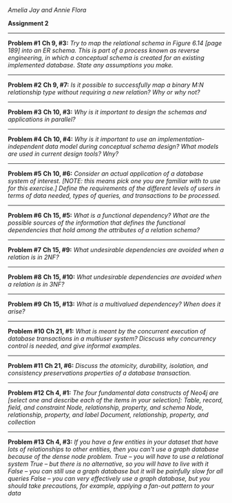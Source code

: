*Amelia Jay and Annie Flora*

**Assignment 2**

_____________

**Problem #1**
**Ch 9, #3:** 
*Try to map the relational schema in Figure 6.14 [page 189] into an ER schema. This is part of a process known as reverse engineering, in which a conceptual schema is created for an existing implemented database. State any assumptions you make.*

_____________
**Problem #2**
**Ch 9, #7:** 
*Is it possible to successfully map a binary M:N relationship type without requiring a new relation? Why or why not?*

_____________
**Problem #3**
**Ch 10, #3:**
*Why is it important to design the schemas and applications in parallel?*

_____________
**Problem #4**
**Ch 10, #4:**
*Why is it important to use an implementation-independent data model during conceptual schema design? What models are used in current design tools? Wny?*

_____________
**Problem #5**
**Ch 10, #6:** 
*Consider an actual application of a database system of interest. [NOTE: this means pick one you are familiar with to use for this exercise.] Define the requirements of the different levels of users in terms of data needed, types of queries, and transactions to be processed.*

_____________
**Problem #6**
**Ch 15, #5:**
*What is a functional dependency? What are the possible sources of the information that defines the functional dependencies that hold among the attributes of a relation schema?*

_____________
**Problem #7**
**Ch 15, #9:**
*What undesirable dependencies are avoided when a relation is in 2NF?*

_____________
**Problem #8**
**Ch 15, #10:** 
*What undesirable dependencies are avoided when a relation is in 3NF?*

_____________
**Problem #9**
**Ch 15, #13:**
*What is a multivalued dependencey? When does it arise?*

_____________
**Problem #10**
**Ch 21, #1:**
*What is meant by the concurrent execution of database transactions in a multiuser system? Dicscuss why concurrency control is needed, and give informal examples.*

_____________
**Problem #11**
**Ch 21, #6:** 
*Discuss the atomicity, durability, isolation, and consistency preservations properties of a database transaction.*

_____________
**Problem #12**
**Ch 4, #1:**
*The four fundamental data constructs of Neo4j are [select one and describe each of the items in your selection]:
Table, record, field, and constraint
Node, relationship, property, and schema
Node, relationship, property, and label
Document, relationship, property, and collection*

_____________
**Problem #13**
**Ch 4, #3:** 
*If you have a few entities in your dataset that have lots of relationships to other entities, then you can't use a graph database because of the dense node problem.
True – you will have to use a relational system
True – but there is no alternative, so you will have to live with it
False – you can still use a graph database but it will be painfully slow for all queries
False – you can very effectively use a graph database, but you should take precautions, for example, applying a fan-out pattern to your data*
